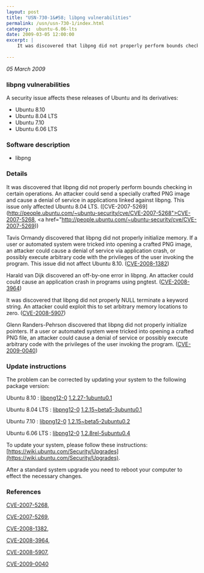 ```yaml
---
layout: post
title: "USN-730-1&#58; libpng vulnerabilities"
permalink: /usn/usn-730-1/index.html
category:  ubuntu-6.06-lts
date: 2009-03-05 12:00:00
excerpt: |
    It was discovered that libpng did not properly perform bounds checking in certain operations. An attacker could send a specially crafted PNG image and cause a denial of service in applications linked against libpng. This issue only affected Ubuntu 8.04 LTS. ([CVE-2007-5269](http://people.ubuntu.com/~ubuntu-security/cve/CVE-2007-5268">CVE-2007-5268</a>, <a href="http://people.ubuntu.com/~ubuntu-security/cve/CVE-2007-5269))
    
--- 
```

 
 

*05 March 2009*

### libpng vulnerabilities

A security issue affects these releases of Ubuntu and its derivatives:

* Ubuntu 8.10
* Ubuntu 8.04 LTS
* Ubuntu 7.10
* Ubuntu 6.06 LTS

### Software description

* libpng 

### Details

It was discovered that libpng did not properly perform bounds checking in certain operations. An attacker could send a specially crafted PNG image and cause a denial of service in applications linked against libpng. This issue only affected Ubuntu 8.04 LTS. ([CVE-2007-5269](http://people.ubuntu.com/~ubuntu-security/cve/CVE-2007-5268">CVE-2007-5268</a>, <a href="http://people.ubuntu.com/~ubuntu-security/cve/CVE-2007-5269))

Tavis Ormandy discovered that libpng did not properly initialize memory. If a user or automated system were tricked into opening a crafted PNG image, an attacker could cause a denial of service via application crash, or possibly execute arbitrary code with the privileges of the user invoking the program. This issue did not affect Ubuntu 8.10. ([CVE-2008-1382](http://people.ubuntu.com/~ubuntu-security/cve/CVE-2008-1382))

Harald van Dijk discovered an off-by-one error in libpng. An attacker could could cause an application crash in programs using pngtest. ([CVE-2008-3964](http://people.ubuntu.com/~ubuntu-security/cve/CVE-2008-3964))

It was discovered that libpng did not properly NULL terminate a keyword string. An attacker could exploit this to set arbitrary memory locations to zero. ([CVE-2008-5907](http://people.ubuntu.com/~ubuntu-security/cve/CVE-2008-5907))

Glenn Randers-Pehrson discovered that libpng did not properly initialize pointers. If a user or automated system were tricked into opening a crafted PNG file, an attacker could cause a denial of service or possibly execute arbitrary code with the privileges of the user invoking the program. ([CVE-2009-0040](http://people.ubuntu.com/~ubuntu-security/cve/CVE-2009-0040)) 

### Update instructions

The problem can be corrected by updating your system to the following package version:

Ubuntu 8.10
 : [libpng12-0](https://launchpad.net/ubuntu/+source/libpng) <span> [1.2.27-1ubuntu0.1](https://launchpad.net/ubuntu/+source/libpng/1.2.27-1ubuntu0.1) </span> 

Ubuntu 8.04 LTS
 : [libpng12-0](https://launchpad.net/ubuntu/+source/libpng) <span> [1.2.15~beta5-3ubuntu0.1](https://launchpad.net/ubuntu/+source/libpng/1.2.15~beta5-3ubuntu0.1) </span> 

Ubuntu 7.10
 : [libpng12-0](https://launchpad.net/ubuntu/+source/libpng) <span> [1.2.15~beta5-2ubuntu0.2](https://launchpad.net/ubuntu/+source/libpng/1.2.15~beta5-2ubuntu0.2) </span> 

Ubuntu 6.06 LTS
 : [libpng12-0](https://launchpad.net/ubuntu/+source/libpng) <span> [1.2.8rel-5ubuntu0.4](https://launchpad.net/ubuntu/+source/libpng/1.2.8rel-5ubuntu0.4) </span> 

To update your system, please follow these instructions: [https://wiki.ubuntu.com/Security/Upgrades](https://wiki.ubuntu.com/Security/Upgrades).

After a standard system upgrade you need to reboot your computer to effect the necessary changes. 

### References

 
 [CVE-2007-5268](http://people.ubuntu.com/~ubuntu-security/cve/CVE-2007-5268), 

 [CVE-2007-5269](http://people.ubuntu.com/~ubuntu-security/cve/CVE-2007-5269), 

 [CVE-2008-1382](http://people.ubuntu.com/~ubuntu-security/cve/CVE-2008-1382), 

 [CVE-2008-3964](http://people.ubuntu.com/~ubuntu-security/cve/CVE-2008-3964), 

 [CVE-2008-5907](http://people.ubuntu.com/~ubuntu-security/cve/CVE-2008-5907), 

 [CVE-2009-0040](http://people.ubuntu.com/~ubuntu-security/cve/CVE-2009-0040)
 

